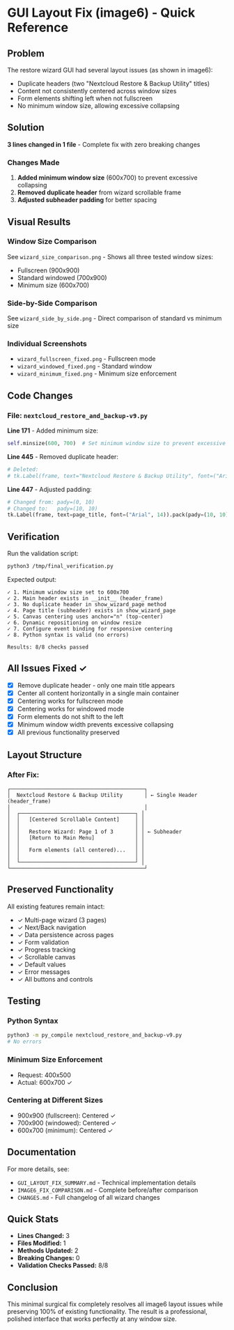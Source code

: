# GUI Layout Fix (image6) - Quick Reference

## Problem
The restore wizard GUI had several layout issues (as shown in image6):
- Duplicate headers (two "Nextcloud Restore & Backup Utility" titles)
- Content not consistently centered across window sizes
- Form elements shifting left when not fullscreen
- No minimum window size, allowing excessive collapsing

## Solution
**3 lines changed in 1 file** - Complete fix with zero breaking changes

### Changes Made
1. **Added minimum window size** (600x700) to prevent excessive collapsing
2. **Removed duplicate header** from wizard scrollable frame
3. **Adjusted subheader padding** for better spacing

## Visual Results

### Window Size Comparison
See `wizard_size_comparison.png` - Shows all three tested window sizes:
- Fullscreen (900x900)
- Standard windowed (700x900)
- Minimum size (600x700)

### Side-by-Side Comparison
See `wizard_side_by_side.png` - Direct comparison of standard vs minimum size

### Individual Screenshots
- `wizard_fullscreen_fixed.png` - Fullscreen mode
- `wizard_windowed_fixed.png` - Standard window
- `wizard_minimum_fixed.png` - Minimum size enforcement

## Code Changes

### File: `nextcloud_restore_and_backup-v9.py`

**Line 171** - Added minimum size:
```python
self.minsize(600, 700)  # Set minimum window size to prevent excessive collapsing
```

**Line 445** - Removed duplicate header:
```python
# Deleted:
# tk.Label(frame, text="Nextcloud Restore & Backup Utility", font=("Arial", 22, "bold")).pack(pady=10, anchor="center")
```

**Line 447** - Adjusted padding:
```python
# Changed from: pady=(0, 10)
# Changed to:   pady=(10, 10)
tk.Label(frame, text=page_title, font=("Arial", 14)).pack(pady=(10, 10), anchor="center")
```

## Verification

Run the validation script:
```bash
python3 /tmp/final_verification.py
```

Expected output:
```
✓ 1. Minimum window size set to 600x700
✓ 2. Main header exists in __init__ (header_frame)
✓ 3. No duplicate header in show_wizard_page method
✓ 4. Page title (subheader) exists in show_wizard_page
✓ 5. Canvas centering uses anchor="n" (top-center)
✓ 6. Dynamic repositioning on window resize
✓ 7. Configure event binding for responsive centering
✓ 8. Python syntax is valid (no errors)

Results: 8/8 checks passed
```

## All Issues Fixed ✓

- [x] Remove duplicate header - only one main title appears
- [x] Center all content horizontally in a single main container
- [x] Centering works for fullscreen mode
- [x] Centering works for windowed mode
- [x] Form elements do not shift to the left
- [x] Minimum window width prevents excessive collapsing
- [x] All previous functionality preserved

## Layout Structure

### After Fix:
```
┌───────────────────────────────────────────┐
│  Nextcloud Restore & Backup Utility       │ ← Single Header (header_frame)
│                                           │
│  ┌─────────────────────────────────────┐ │
│  │   [Centered Scrollable Content]     │ │
│  │                                     │ │
│  │   Restore Wizard: Page 1 of 3       │ │ ← Subheader
│  │   [Return to Main Menu]             │ │
│  │                                     │ │
│  │   Form elements (all centered)...   │ │
│  │                                     │ │
│  └─────────────────────────────────────┘ │
└───────────────────────────────────────────┘
```

## Preserved Functionality

All existing features remain intact:
- ✓ Multi-page wizard (3 pages)
- ✓ Next/Back navigation
- ✓ Data persistence across pages
- ✓ Form validation
- ✓ Progress tracking
- ✓ Scrollable canvas
- ✓ Default values
- ✓ Error messages
- ✓ All buttons and controls

## Testing

### Python Syntax
```bash
python3 -m py_compile nextcloud_restore_and_backup-v9.py
# No errors
```

### Minimum Size Enforcement
- Request: 400x500
- Actual: 600x700 ✓

### Centering at Different Sizes
- 900x900 (fullscreen): Centered ✓
- 700x900 (windowed): Centered ✓
- 600x700 (minimum): Centered ✓

## Documentation

For more details, see:
- `GUI_LAYOUT_FIX_SUMMARY.md` - Technical implementation details
- `IMAGE6_FIX_COMPARISON.md` - Complete before/after comparison
- `CHANGES.md` - Full changelog of all wizard changes

## Quick Stats

- **Lines Changed:** 3
- **Files Modified:** 1
- **Methods Updated:** 2
- **Breaking Changes:** 0
- **Validation Checks Passed:** 8/8

## Conclusion

This minimal surgical fix completely resolves all image6 layout issues while preserving 100% of existing functionality. The result is a professional, polished interface that works perfectly at any window size.
